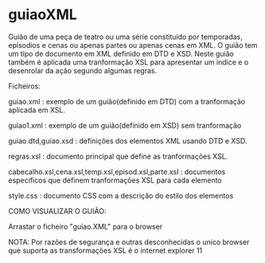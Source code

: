 # guiaoXML

Guião de uma peça de teatro ou uma série constituido por temporadas, episodios e cenas ou apenas partes ou apenas cenas em XML.
O guião tem um tipo de documento em XML definido em DTD e XSD.
Neste guião também é aplicada uma tranformação XSL para apresentar um indice e o desenrolar da ação segundo algumas regras.

Ficheiros:

guiao.xml : exemplo de um guião(definido em DTD) com a tranformação aplicada em XSL.

guiao1.xml : exemplo de um guião(definido em XSD) sem tranformação

guiao.dtd,guiao.xsd : definições dos elementos XML usando DTD e XSD.

regras.xsl : documento principal que define as tranformações XSL.

cabecalho.xsl,cena.xsl,temp.xsl,episod.xsl,parte.xsl : documentos especificos que definem tranformações XSL para cada elemento

style.css : documento CSS com a descrição do estilo dos elementos

COMO VISUALIZAR O GUIÃO:

Arrastar o ficheiro "guiao.XML" para o browser 

NOTA: Por razões de segurança e outras desconhecidas o unico browser que suporta as transformações XSL é o internet explorer 11

